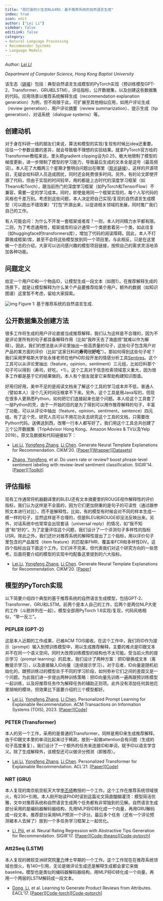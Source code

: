```yaml
---
title: "刚打造的小生态NLG4RS：基于推荐系统的自然语言生成"
index: true
icon: edit
author: ["Lei Li"]
sidebar: false
editLink: false
category:
- Natural Language Processing
- Recommender Systems
- Language Models
---
```


*Author: [Lei LI](https://lileipisces.github.io/)*

*Department of Computer Science, Hong Kong Baptist University*

该生态（[链接](https://github.com/lileipisces/NLG4RS)）包括：典型自然语言生成模型的PyTorch实现（预训练模型GPT-2、Transformer、GRU和LSTM），评估指标，公开数据集，以及创建这些数据集的代码。应用场景以推荐系统解释生成（recommendation explanation generation）为例，但不局限于此，可扩展至其他相似应用，如用户评论生成（review generation）、用户评论摘要（review summarization）、提示生成（tip generation）、对话系统（dialogue systems）等。

## 创建动机

对于身在科研一线的朋友们来说，算法和模型的实现/复现有时候比idea还重要。往往一个参数设置的差异，就会导致极不理想的实验结果。就拿PyTorch官方给的Transformer教程来说，里头把gradient clipping设为0.25，极大地限制了模型的梯度更新，进一步限制了模型的学习能力，导致最后生成的文本全是逗号（最高频词）。本人花了大概两三个星期才整明白问题出在哪里（[观光链接](https://github.com/pytorch/examples/issues/846)）。这样的开源项目，无疑会给科研人员造成困扰，同时还会耗费很多时间。另外，有的论文即使开源了代码，但由于实现的时间较早，用的都是上古时代的深度学习框架（如Theano和Torch），跟当前热门的深度学习框架（如PyTorch和TensorFlow）不兼容，需要一定的学习成本。同时，即使是用同一个框架实现的，每个人写代码的风格也千差万别。考虑到这些问题，本人决定把自己实现/复现的自然语言生成模型（可以跑出不错效果）“打包”开源出来，以促进相关领域的发展，同时推广我们自己的工作。

有人可能会问：为什么不开发一套框架或者库？一则，本人时间精力水平都有限。二则，为了考虑通用性，框架或库的设计通常一个类嵌套着另一个类，如此往复（如huggingface的transformers库），增加了代码的阅读障碍。因此，本人不打算做成框架/库，甚至不会将这些模型放到同一个项目里。与此相反，只是在这里做一个总的介绍，大家可以访问感兴趣的模型项目链接，按照自己的需求灵活地添加各种功能。

## 问题定义

给定一个用户ID和一个物品ID，让模型生成一段文本（如图1）。在推荐解释生成的场景下，就是让模型解释为什么某个产品要推荐给某个用户。额外的数据（如知识图谱）这里暂不考虑，留给大家探索。

![img](https://picx.zhimg.com/80/v2-2d3b28cf896874a5c7858777ead4042a_1440w.png?source=d16d100b)
Figure 1: 基于推荐系统的自然语言生成.

## 公开数据集及创建方法

很多工作将生成的用户评论直接当成推荐解释，我们认为这样是不合理的，因为不是评论里所有的句子都具备解释作用（比如“我昨天去了海底捞”就难以作为解释）。因此，我们的想法是从评论里抽出一些高质量的句子，这些句子包含用户对产品的某方面的评价（比如“这家日料的**寿司**很**好吃**”）。那如何得到这些句子呢？我们采用罗格斯大学张永锋老师在他PhD阶段开发的情感分析工具[Sentires](https://github.com/evison/Sentires)。这个工具可以从评论里抽出（feature，opinion，sentiment）三元组，比如日料那个句子可以得到（寿司，好吃，+1）。这个工具对于信息检索领域意义重大，因为很多工作都是基于它的结果做的。本人有个朋友就拿它来帮助构建知识图谱。

好用归好用，美中不足的是阅读文档来了解这个工具的学习成本并不低，普通人（譬如本人）没个几天时间压根拿不下来。另外，这个工具是用Java写的，但现在很多人更熟悉Python，如何把它们连接起来也是个问题。本人给这个工具套了一层Python的壳，由于一开始的目的是为了得到可以用作推荐解释的句子，丰富了功能，可以从评论中抽出（feature，opinion，sentiment，sentence）四元组。有了这个壳，研究人员可以不用花功夫去研究这个工具的文档，只需要改Python代码。送佛送到西，改哪一行本人都写好了。我们用这个工具总共创建了三个公开数据集（TripAdvisor Hong Kong、Amazon Movies & TV以及Yelp 2019）。原文及数据和代码链接如下：

- [Lei Li](https://lileipisces.github.io/), [Yongfeng Zhang](http://yongfeng.me/), [Li Chen](https://www.comp.hkbu.edu.hk/~lichen/). Generate Neural Template Explanations for Recommendation. CIKM'20. \[[Paper](https://doi.org/10.1145/3340531.3411992)\]\[[Wrapper](https://github.com/lileipisces/Sentires-Guide)\]\[[Datasets](https://lifehkbueduhk-my.sharepoint.com/:f:/g/personal/16484134_life_hkbu_edu_hk/Eln600lqZdVBslRwNcAJL5cBarq6Mt8WzDKpkq1YCqQjfQ?e=cISb1C)\]

- [Zhang, Yongfeng](http://yongfeng.me/), et al. Do users rate or review? boost phrase-level sentiment labeling with review-level sentiment classification. SIGIR'14. \[[Paper](https://dl.acm.org/doi/10.1145/2600428.2609501)\]\[[Toolkit](https://github.com/evison/Sentires)\]

## 评估指标

现有工作通常将机器翻译里的BLEU还有文本摘要里的ROUGE视作解释性的评价指标，我们认为这样是不全面的，因为它们更加侧重的是句子的可读性（通过跟参照文本进行对比），而不是解释性。比如，有的模型有时候会对不同的样本生成一模一样的句子，显然这样是不合理的，但是BLEU和ROUGE却没法反映出来。另外，对话系统中也常常会出现套话（universal reply）的情况，如“我不知道”和“好的”。为了定量评估这个问题，我们设计了一个评测句子多样性的指标USR。除此之外，我们还针对推荐系统的解释性提出了三个指标，用以评价句子里包含的产品属性（item feature）的匹配率FMR、覆盖率FCR和多样性DIV。这四个指标出自下面这个工作。它们并不完美，但代表我们对这个研究方向的一些思考。后面将要介绍的模型的实现中均配备这里提到的六大指标。

- [Lei Li](https://lileipisces.github.io/), [Yongfeng Zhang](http://yongfeng.me/), [Li Chen](https://www.comp.hkbu.edu.hk/~lichen/). Generate Neural Template Explanations for Recommendation. CIKM'20. \[[Paper](https://doi.org/10.1145/3340531.3411992)\]

## 模型的PyTorch实现

以下简要介绍四个典型的基于推荐系统的自然语言生成模型，包括GPT-2、Transformer、GRU和LSTM。前两个是本人自己的工作，后两个是两位NLP大佬的工作（斗胆并列在一起）。模型全部用PyTorch 1.6实现/复现，代码风格相似，“举一反三”。

### PEPLER (GPT-2)

这是本人近期的工作成果，已被ACM TOIS接收。在这个工作中，我们将ID作为提示（prompt）输入到预训练模型中，用以生成推荐解释。主要的难点是ID跟文本并不在同一个语义空间，同时大改预训练模型的结构也不太可能。受当前火热的提示学习（prompt learning）的启发，我们设计了两种方案：把ID替换成文本（离散提示学习），以及直接输入ID向量（连续提示学习）。对于后者，ID向量是随机初始化的，跟预训练过的模型处于不同的学习阶段，如何弥补它们之间的差距又是一个问题。为此我们进一步提出两种训练策略：把ID向量先训练一遍再跟预训练模型一起训练，以及将推荐任务作为解释任务的辅助正则项。此外没有添加任何其他花里胡哨的模块，但效果比下面要介绍的三个模型都好。

- [Lei Li](https://lileipisces.github.io/), [Yongfeng Zhang](http://yongfeng.me/), [Li Chen](https://www.comp.hkbu.edu.hk/~lichen/). Personalized Prompt Learning for Explainable Recommendation. ACM Transactions on Information Systems (TOIS), 2023. \[[Paper](https://arxiv.org/abs/2202.07371)\]\[[Code](https://github.com/lileipisces/PEPLER)\]

### PETER (Transformer)

本人的另一个工作，采用的是普通的Transformer，同样是用ID来生成推荐解释。由于ID跟文本里的单词比起来过于稀疏，放到一起做attention会有问题（生成的句子高度重复），我们设计了一个额外的任务来连接ID和单词，赋予ID以语言学含义。除了生成解释外，该模型还可以做评分预测（即推荐）。

- [Lei Li](https://lileipisces.github.io/), [Yongfeng Zhang](http://yongfeng.me/), [Li Chen](https://www.comp.hkbu.edu.hk/~lichen/). Personalized Transformer for Explainable Recommendation. ACL'21. \[[Paper](https://dx.doi.org/10.18653/v1/2021.acl-long.383)\]\[[Code](https://github.com/lileipisces/PETER)\]

### NRT (GRU)

本人复现的南京航空航天大学[李丕绩](http://lipiji.com/)教授的一个工作。这个工作在推荐系统领域很火，有230+引用。本人刚开始读PhD时读到这篇论文简直醍醐灌顶：模型简洁优雅，文中对推荐系统和自然语言生成两个任务都有非常独到的见解。自然语言生成部分采用的是编码器解码器结构，先用MLP将ID转化成一个向量，再用GRU解码成一段文本。推荐部分采用MLP预测一个评分。最后多个任务（还有一个评论预测被本人去掉了）放到一个多任务学习框架上一起优化。

- [Li, Piji](http://lipiji.com/), et al. Neural Rating Regression with Abstractive Tips Generation for Recommendation. SIGIR'17. \[[Paper](https://dl.acm.org/doi/10.1145/3077136.3080822)\]\[[Code-theano](https://github.com/lipiji/NRT-theano)\]\[[Code-pytorch](https://github.com/lileipisces/NRT)\]

### Att2Seq (LSTM)

本人复现的微软亚洲研究院[董力](http://dong.li/)博士早期的一个工作。这个工作现在在推荐系统领域也很火，有140+引用，无论是做评论生成还是解释生成都会拿它来做baseline。模型也是类似的编码器解码器结构，用MLP将ID转化成一个向量，再用一个两层的LSTM解码成一段文本。

- [Dong, Li](http://dong.li/), et al. Learning to Generate Product Reviews from Attributes. EACL'17. \[[Paper](https://aclanthology.org/E17-1059/)\]\[[Code-torch](https://goo.gl/iWzB8P)\]\[[Code-pytorch](https://github.com/lileipisces/Att2Seq)\]